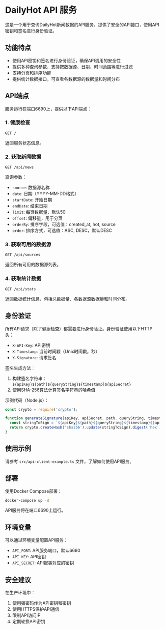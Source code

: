# DailyHot API 服务

这是一个用于查询DailyHot新闻数据的API服务，提供了安全的API接口，使用API密钥和签名进行身份验证。

## 功能特点

- 使用API密钥和签名进行身份验证，确保API调用的安全性
- 提供多种查询参数，支持按数据源、日期、时间范围等进行过滤
- 支持分页和排序功能
- 提供统计数据接口，可查看各数据源的数据量和时间分布

## API端点

服务运行在端口6690上，提供以下API端点：

### 1. 健康检查

```
GET /
```

返回服务状态信息。

### 2. 获取新闻数据

```
GET /api/news
```

查询参数：
- `source`: 数据源名称
- `date`: 日期（YYYY-MM-DD格式）
- `startDate`: 开始日期
- `endDate`: 结束日期
- `limit`: 每页数据量，默认50
- `offset`: 偏移量，用于分页
- `orderBy`: 排序字段，可选值：created_at, hot, source
- `order`: 排序方式，可选值：ASC, DESC，默认DESC

### 3. 获取可用的数据源

```
GET /api/sources
```

返回所有可用的数据源列表。

### 4. 获取统计数据

```
GET /api/stats
```

返回数据统计信息，包括总数据量、各数据源数据量和时间分布。

## 身份验证

所有API请求（除了健康检查）都需要进行身份验证。身份验证使用以下HTTP头：

- `X-API-Key`: API密钥
- `X-Timestamp`: 当前时间戳（Unix时间戳，秒）
- `X-Signature`: 请求签名

签名生成方法：

1. 构建签名字符串：`${apiKey}${path}${queryString}${timestamp}${apiSecret}`
2. 使用SHA-256算法计算签名字符串的哈希值

示例代码（Node.js）：

```javascript
const crypto = require('crypto');

function generateSignature(apiKey, apiSecret, path, queryString, timestamp) {
  const stringToSign = `${apiKey}${path}${queryString}${timestamp}${apiSecret}`;
  return crypto.createHash('sha256').update(stringToSign).digest('hex');
}
```

## 使用示例

请参考 `src/api-client-example.ts` 文件，了解如何使用API服务。

## 部署

使用Docker Compose部署：

```bash
docker-compose up -d
```

API服务将在端口6690上运行。

## 环境变量

可以通过环境变量配置API服务：

- `API_PORT`: API服务端口，默认6690
- `API_KEY`: API密钥
- `API_SECRET`: API密钥对应的密钥

## 安全建议

在生产环境中：

1. 使用强密码作为API密钥和密钥
2. 使用HTTPS保护API通信
3. 限制API访问IP
4. 定期轮换API密钥 